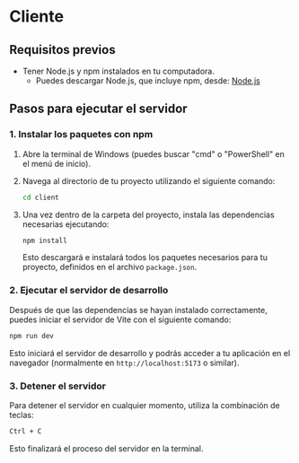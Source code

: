 # Cliente

## Requisitos previos

- Tener Node.js y npm instalados en tu computadora.
  - Puedes descargar Node.js, que incluye npm, desde: [Node.js](https://nodejs.org/)

## Pasos para ejecutar el servidor

### 1. Instalar los paquetes con npm

1. Abre la terminal de Windows (puedes buscar "cmd" o "PowerShell" en el menú de inicio).
2. Navega al directorio de tu proyecto utilizando el siguiente comando:

   ```bash
   cd client
   ```

3. Una vez dentro de la carpeta del proyecto, instala las dependencias necesarias ejecutando:

   ```bash
   npm install
   ```

   Esto descargará e instalará todos los paquetes necesarios para tu proyecto, definidos en el archivo `package.json`.

### 2. Ejecutar el servidor de desarrollo

Después de que las dependencias se hayan instalado correctamente, puedes iniciar el servidor de Vite con el siguiente comando:

```bash
npm run dev
```

Esto iniciará el servidor de desarrollo y podrás acceder a tu aplicación en el navegador (normalmente en `http://localhost:5173` o similar).

### 3. Detener el servidor

Para detener el servidor en cualquier momento, utiliza la combinación de teclas:

```bash
Ctrl + C
```

Esto finalizará el proceso del servidor en la terminal.


